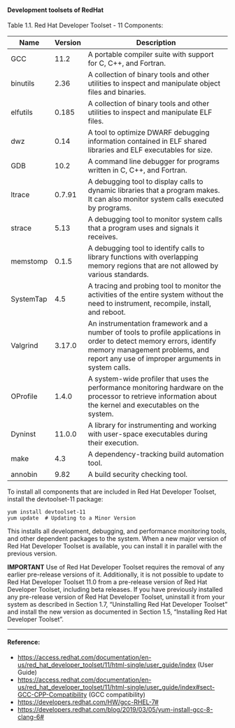#### Development toolsets of RedHat
Table 1.1. Red Hat Developer Toolset - 11 Components:

|Name |	Version	|Description |
|-----|---------|------------|
|GCC       | 11.2  | A portable compiler suite with support for C, C++, and Fortran.|
|binutils  | 2.36  | A collection of binary tools and other utilities to inspect and manipulate object files and binaries.|
|elfutils  | 0.185 | A collection of binary tools and other utilities to inspect and manipulate ELF files.|
|dwz       | 0.14  | A tool to optimize DWARF debugging information contained in ELF shared libraries and ELF executables for size.|
|GDB       | 10.2  | A command line debugger for programs written in C, C++, and Fortran.|
|ltrace    | 0.7.91| A debugging tool to display calls to dynamic libraries that a program makes. It can also monitor system calls executed by programs.|
|strace    | 5.13  | A debugging tool to monitor system calls that a program uses and signals it receives.|
|memstomp  | 0.1.5 | A debugging tool to identify calls to library functions with overlapping memory regions that are not allowed by various standards.|
|SystemTap | 4.5   | A tracing and probing tool to monitor the activities of the entire system without the need to instrument, recompile, install, and reboot.|
|Valgrind  | 3.17.0| An instrumentation framework and a number of tools to profile applications in order to detect memory errors, identify memory management problems, and report any use of improper arguments in system calls.|
|OProfile  | 1.4.0 | A system-wide profiler that uses the performance monitoring hardware on the processor to retrieve information about the kernel and executables on the system.|
|Dyninst   | 11.0.0| A library for instrumenting and working with user-space executables during their execution.|
|make      | 4.3   | A dependency-tracking build automation tool.|
|annobin   | 9.82  | A build security checking tool.|


To install all components that are included in Red Hat Developer Toolset, install the devtoolset-11 package:
```
yum install devtoolset-11
yum update  # Updating to a Minor Version
```
This installs all development, debugging, and performance monitoring tools, and other dependent packages to the system. When a new major version of Red Hat Developer Toolset is available, you can install it in parallel with the previous version.

**IMPORTANT**
Use of Red Hat Developer Toolset requires the removal of any earlier pre-release versions of it. Additionally, it is not possible to update to Red Hat Developer Toolset 11.0 from a pre-release version of Red Hat Developer Toolset, including beta releases. If you have previously installed any pre-release version of Red Hat Developer Toolset, uninstall it from your system as described in Section 1.7, “Uninstalling Red Hat Developer Toolset” and install the new version as documented in Section 1.5, “Installing Red Hat Developer Toolset”.

_____
#### Reference:
* https://access.redhat.com/documentation/en-us/red_hat_developer_toolset/11/html-single/user_guide/index  (User Guide)
* https://access.redhat.com/documentation/en-us/red_hat_developer_toolset/11/html-single/user_guide/index#sect-GCC-CPP-Compatibility (GCC compatibility)
* https://developers.redhat.com/HW/gcc-RHEL-7#
* https://developers.redhat.com/blog/2019/03/05/yum-install-gcc-8-clang-6#
